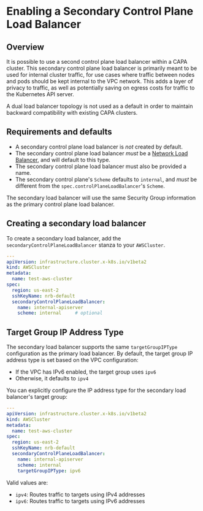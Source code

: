 # Enabling a Secondary Control Plane Load Balancer

## Overview

It is possible to use a second control plane load balancer within a CAPA cluster.
This secondary control plane load balancer is primarily meant to be used for internal cluster traffic, for use cases where traffic between nodes and pods should be kept internal to the VPC network.
This adds a layer of privacy to traffic, as well as potentially saving on egress costs for traffic to the Kubernetes API server.

A dual load balancer topology is not used as a default in order to maintain backward compatibility with existing CAPA clusters.

## Requirements and defaults

- A secondary control plane load balancer is _not_ created by default.
- The secondary control plane load balancer _must_ be a [Network Load Balancer](https://docs.aws.amazon.com/elasticloadbalancing/latest/network/introduction.html), and will default to this type.
- The secondary control plane load balancer must also be provided a name.
- The secondary control plane's `Scheme` defaults to `internal`, and _must_ be different from the `spec.controlPlaneLoadBalancer`'s `Scheme`.

The secondary load balancer will use the same Security Group information as the primary control plane load balancer.

## Creating a secondary load balancer

To create a secondary load balancer, add the `secondaryControlPlaneLoadBalancer` stanza to your `AWSCluster`.

```yaml
---
apiVersion: infrastructure.cluster.x-k8s.io/v1beta2
kind: AWSCluster
metadata:
  name: test-aws-cluster
spec:
  region: us-east-2
  sshKeyName: nrb-default
  secondaryControlPlaneLoadBalancer:
    name: internal-apiserver
    scheme: internal     # optional
```

## Target Group IP Address Type

The secondary load balancer supports the same `targetGroupIPType` configuration as the primary load balancer. By default, the target group IP address type is set based on the VPC configuration:
- If the VPC has IPv6 enabled, the target group uses `ipv6`
- Otherwise, it defaults to `ipv4`

You can explicitly configure the IP address type for the secondary load balancer's target group:

```yaml
---
apiVersion: infrastructure.cluster.x-k8s.io/v1beta2
kind: AWSCluster
metadata:
  name: test-aws-cluster
spec:
  region: us-east-2
  sshKeyName: nrb-default
  secondaryControlPlaneLoadBalancer:
    name: internal-apiserver
    scheme: internal
    targetGroupIPType: ipv6
```

Valid values are:
- `ipv4`: Routes traffic to targets using IPv4 addresses
- `ipv6`: Routes traffic to targets using IPv6 addresses
